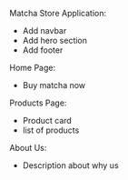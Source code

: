 Matcha Store Application:
- Add navbar
- Add hero section
- Add footer

Home Page:
- Buy matcha now

Products Page:
- Product card
- list of products

About Us:
- Description about why us
